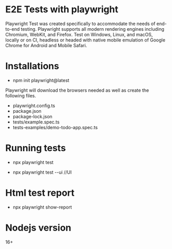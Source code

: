 # E2E Tests with playwright

Playwright Test was created specifically to accommodate the needs of end-to-end testing. Playwright supports all modern rendering engines including Chromium, WebKit, and Firefox. Test on Windows, Linux, and macOS, locally or on CI, headless or headed with native mobile emulation of Google Chrome for Android and Mobile Safari.



# Installations

- npm init playwright@latest

Playwright will download the browsers needed as well as create the following files.

- playwright.config.ts
- package.json
- package-lock.json
- tests/example.spec.ts
- tests-examples/demo-todo-app.spec.ts


# Running tests

- npx playwright test

- npx playwright test --ui    //UI

# Html test report 

- npx playwright show-report



# Nodejs version


<version> 16+ 